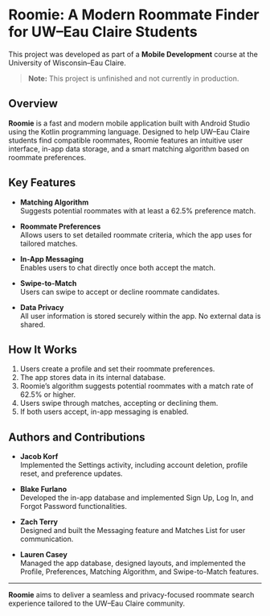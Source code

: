 # Roomie: A Modern Roommate Finder for UW–Eau Claire Students

This project was developed as part of a **Mobile Development** course at the University of Wisconsin–Eau Claire.  
> **Note:** This project is unfinished and not currently in production.

## Overview

**Roomie** is a fast and modern mobile application built with Android Studio using the Kotlin programming language. Designed to help UW–Eau Claire students find compatible roommates, Roomie features an intuitive user interface, in-app data storage, and a smart matching algorithm based on roommate preferences.

## Key Features

- **Matching Algorithm**  
  Suggests potential roommates with at least a 62.5% preference match.

- **Roommate Preferences**  
  Allows users to set detailed roommate criteria, which the app uses for tailored matches.

- **In-App Messaging**  
  Enables users to chat directly once both accept the match.

- **Swipe-to-Match**  
  Users can swipe to accept or decline roommate candidates.

- **Data Privacy**  
  All user information is stored securely within the app. No external data is shared.

## How It Works

1. Users create a profile and set their roommate preferences.
2. The app stores data in its internal database.
3. Roomie’s algorithm suggests potential roommates with a match rate of 62.5% or higher.
4. Users swipe through matches, accepting or declining them.
5. If both users accept, in-app messaging is enabled.

## Authors and Contributions

- **Jacob Korf**  
  Implemented the Settings activity, including account deletion, profile reset, and preference updates.

- **Blake Furlano**  
  Developed the in-app database and implemented Sign Up, Log In, and Forgot Password functionalities.

- **Zach Terry**  
  Designed and built the Messaging feature and Matches List for user communication.

- **Lauren Casey**  
  Managed the app database, designed layouts, and implemented the Profile, Preferences, Matching Algorithm, and Swipe-to-Match features.

---

**Roomie** aims to deliver a seamless and privacy-focused roommate search experience tailored to the UW–Eau Claire community.
